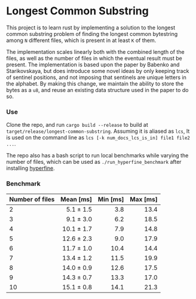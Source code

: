 # Longest Common Substring
This project is to learn rust by implementing a solution to the longest common substring problem of finding the longest common bytestring among `N` different files, which is present in at least `K` of them.

The implementation scales linearly both with the combined length of the files, as well as the number of files in which the eventual result must be present.
The implementation is based upon the paper by Babenko and Starikovskaya, but does introduce some novel ideas by only keeping track of sentinel positions, and not imposing that sentinels are unique letters in the alphabet.
By making this change, we maintain the ability to store the bytes as a `u8`, and reuse an existing data structure used in the paper to do so.

### Use
Clone the repo, and run `cargo build --release` to build at `target/release/longest-common-substring`.
Assuming it is aliased as `lcs`, It is used on the command line as `lcs [-k num_docs_lcs_is_in] file1 file2 ...`.

The repo also has a bash script to run local benchmarks while varying the number of files, which can be used as `./run_hyperfine_benchmark` after installing [hyperfine](https://github.com/sharkdp/hyperfine).

### Benchmark
| Number of files | Mean [ms] | Min [ms] | Max [ms] |
|:---|---:|---:|---:|
| 2 | 5.1 ± 1.5 | 3.8 | 13.4 |
| 3 | 9.1 ± 3.0 | 6.2 | 18.5 |
| 4 | 10.1 ± 1.7 | 7.9 | 14.8 |
| 5 | 12.6 ± 2.3 | 9.0 | 17.9 |
| 6 | 11.7 ± 1.0 | 10.4 | 14.4 |
| 7 | 13.4 ± 1.2 | 11.5 | 19.9 |
| 8 | 14.0 ± 0.9 | 12.6 | 17.5 |
| 9 | 14.3 ± 0.7 | 13.3 | 17.0 |
| 10 | 15.1 ± 0.8 | 14.1 | 21.3 |